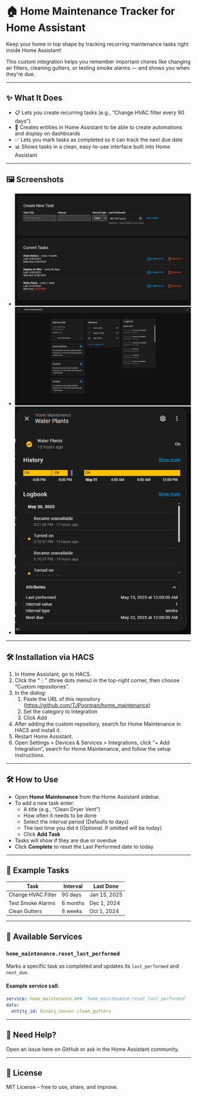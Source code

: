 # 🏠 Home Maintenance Tracker for Home Assistant

Keep your home in top shape by tracking recurring maintenance tasks right inside Home Assistant!

This custom integration helps you remember important chores like changing air filters, cleaning gutters, or testing smoke alarms — and shows you when they're due.

---

## ✨ What It Does

- 📋 Lets you create recurring tasks (e.g., “Change HVAC filter every 90 days”)
- 🔔 Creates entities in Home Assistant to be able to create automations and display on dashboards
- ✅ Lets you mark tasks as completed so it can track the next due date
- 📊 Shows tasks in a clean, easy-to-use interface built into Home Assistant

---

## 🖼️ Screenshots

- ![Task Panel](screenshots/task-panel.png)
- ![Integration Page](screenshots/integration-page.png)
- ![Entity Attributes](screenshots/entity-attributes.png)

---

## 🛠️ Installation via HACS

1. In Home Assistant, go to HACS.
1. Click the “⋮” (three dots menu) in the top-right corner, then choose “Custom repositories”.
1. In the dialog:
   1. Paste the URL of this repository (https://github.com/TJPoorman/home_maintenance)
   1. Set the category to Integration
   1. Click Add
1. After adding the custom repository, search for Home Maintenance in HACS and install it.
1. Restart Home Assistant.
1. Open Settings > Devices & Services > Integrations, click “+ Add Integration”, search for Home Maintenance, and follow the setup instructions.

---

## 🛠️ How to Use

- Open **Home Maintenance** from the Home Assistant sidebar.
- To add a new task enter:
  - A title (e.g., “Clean Dryer Vent”)
  - How often it needs to be done
  - Select the interval period (Defaults to days)
  - The last time you did it (Optional. If omitted will be today)
  - Click **Add Task**
- Tasks will show if they are due or overdue
- Click **Complete** to reset the Last Performed date to today

---

## 🔄 Example Tasks

| Task                 | Interval | Last Done     |
|----------------------|----------|---------------|
| Change HVAC Filter   | 90 days  | Jan 15, 2025  |
| Test Smoke Alarms    | 6 months | Dec 1, 2024   |
| Clean Gutters        | 8 weeks  | Oct 1, 2024   |

---

## 🔁 Available Services

### `home_maintenance.reset_last_performed`

Marks a specific task as completed and updates its `last_performed` and `next_due`.

#### Example service call:

```yaml
service: home_maintenance.### `home_maintenance.reset_last_performed`
data:
  entity_id: binary_sensor.clean_gutters
```

---

## 💬 Need Help?

Open an issue here on GitHub or ask in the Home Assistant community.

---

## 📄 License

MIT License – free to use, share, and improve.
